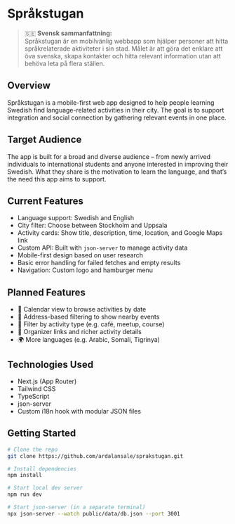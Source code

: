 # Språkstugan

> 🇸🇪 **Svensk sammanfattning:**  
> Språkstugan är en mobilvänlig webbapp som hjälper personer att hitta språkrelaterade aktiviteter i sin stad. Målet är att göra det enklare att öva svenska, skapa kontakter och hitta relevant information utan att behöva leta på flera ställen.

## Overview

Språkstugan is a mobile-first web app designed to help people learning Swedish find language-related activities in their city. The goal is to support integration and social connection by gathering relevant events in one place.

## Target Audience

The app is built for a broad and diverse audience – from newly arrived individuals to international students and anyone interested in improving their Swedish. What they share is the motivation to learn the language, and that’s the need this app aims to support.

## Current Features

- Language support: Swedish and English
- City filter: Choose between Stockholm and Uppsala
- Activity cards: Show title, description, time, location, and Google Maps link
- Custom API: Built with `json-server` to manage activity data
- Mobile-first design based on user research
- Basic error handling for failed fetches and empty results
- Navigation: Custom logo and hamburger menu

## Planned Features

- 📅 Calendar view to browse activities by date
- 📍 Address-based filtering to show nearby events
- 🧠 Filter by activity type (e.g. café, meetup, course)
- 🔗 Organizer links and richer activity details
- 🌍 More languages (e.g. Arabic, Somali, Tigrinya)

## Technologies Used

- Next.js (App Router)
- Tailwind CSS
- TypeScript
- json-server
- Custom i18n hook with modular JSON files

## Getting Started

```bash
# Clone the repo
git clone https://github.com/ardalansale/sprakstugan.git

# Install dependencies
npm install

# Start local dev server
npm run dev

# Start json-server (in a separate terminal)
npx json-server --watch public/data/db.json --port 3001
